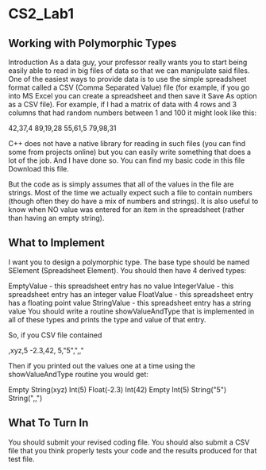 # CS2_Lab1

## Working with Polymorphic Types
Introduction
As a data guy, your professor really wants you to start being easily able to read in big files of data so that we can manipulate said files.  One of the easiest ways to provide data is to use the simple spreadsheet format called a CSV (Comma Separated Value) file (for example, if you go into MS Excel you can create a spreadsheet and then save it Save As option as a CSV file).  For example, if I had a matrix of data with 4 rows and 3 columns that had random numbers between 1 and 100 it might look like this:

42,37,4
89,19,28
55,61,5
79,98,31

C++ does not have a native library for reading in such files (you can find some from projects online) but you can easily write something that does a lot of the job.  And I have done so.  You can find my basic code in this file Download this file.

But the code as is simply assumes that all of the values in the file are strings.  Most of the time we actually expect such a file to contain numbers (though often they do have a mix of numbers and strings).  It is also useful to know when NO value was entered for an item in the spreadsheet (rather than having an empty string).

## What to Implement
I want you to design a polymorphic type.  The base type should be named SElement (Spreadsheet Element).  You should then have 4 derived types:

EmptyValue - this spreadsheet entry has no value
IntegerValue - this spreadsheet entry has an integer value
FloatValue - this spreadsheet entry has a floating point value
StringValue - this spreadsheet entry has a string value
You should write a routine showValueAndType that is implemented in all of these types and prints the type and value of that entry.

So, if you CSV file contained

,xyz,5
-2.3,42,
5,"5",",,"

Then if you printed out the values one at a time using the showValueAndType routine you would get:

Empty String(xyz) Int(5)
Float(-2.3) Int(42) Empty
Int(5) String("5") String(",,")

## What To Turn In
You should submit your revised coding file.  You should also submit a CSV file that you think properly tests your code and the results produced for that test file.